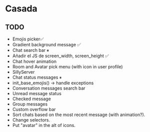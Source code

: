 # Casada
 
## TODO
- Emojis picker✅
- Gradient background message ✅
- Chat search bar ⏸
- Añadir el JS de screen_width, screen_height ✅
- Chat hover animation
- Room and Avatar pick menu (with icon in user profile)
- SillyServer
- Chat status messages ⏸
- init_base_emojis() -> handle exceptions
- Conversation messages search bar
- Unread message status
- Checked message
- Group messages
- Custom overflow bar
- Sort chats based on the most recent message (with animation?).
- Change selectors.
- Put "avatar" in the alt of icons.
